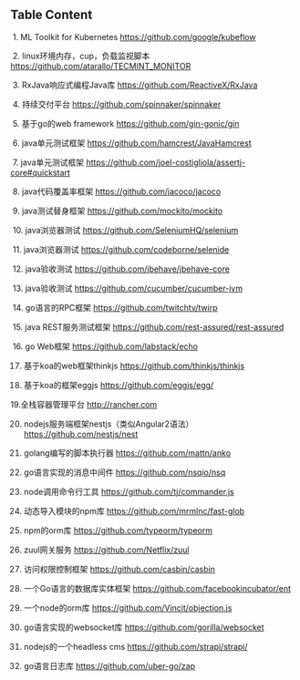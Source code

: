 ## Table Content
  1. ML Toolkit for Kubernetes
  https://github.com/google/kubeflow
  
  2. linux环境内存，cup，负载监视脚本
  https://github.com/atarallo/TECMINT_MONITOR
  
  3. RxJava响应式编程Java库
  https://github.com/ReactiveX/RxJava
  
  4. 持续交付平台
  https://github.com/spinnaker/spinnaker
  
  5. 基于go的web framework
  https://github.com/gin-gonic/gin
  
  6. java单元测试框架
  https://github.com/hamcrest/JavaHamcrest
  
  7. java单元测试框架
  https://github.com/joel-costigliola/assertj-core#quickstart
  
  8. java代码覆盖率框架
  https://github.com/jacoco/jacoco
  
  9. java测试替身框架
  https://github.com/mockito/mockito
  
  10. java浏览器测试
  https://github.com/SeleniumHQ/selenium
  
  11. java浏览器测试
  https://github.com/codeborne/selenide
  
  12. java验收测试
  https://github.com/jbehave/jbehave-core
  
  13. java验收测试
  https://github.com/cucumber/cucumber-jvm
  
  14. go语言的RPC框架
  https://github.com/twitchtv/twirp
  
  15. java REST服务测试框架
  https://github.com/rest-assured/rest-assured
  
  16. go Web框架
  https://github.com/labstack/echo

 17. 基于koa的web框架thinkjs
 https://github.com/thinkjs/thinkjs
 
 18. 基于koa的框架eggjs
 https://github.com/eggjs/egg/

 19.全栈容器管理平台
 http://rancher.com
 
 20. nodejs服务端框架nestjs（类似Angular2语法）
 https://github.com/nestjs/nest
 
 21. golang编写的脚本执行器
 https://github.com/mattn/anko
 
 22. go语言实现的消息中间件
 https://github.com/nsqio/nsq

23. node调用命令行工具
https://github.com/tj/commander.js

24. 动态导入模块的npm库
https://github.com/mrmlnc/fast-glob

25. npm的orm库
https://github.com/typeorm/typeorm

26. zuul网关服务
https://github.com/Netflix/zuul

27. 访问权限控制框架
https://github.com/casbin/casbin

28. 一个Go语言的数据库实体框架
https://github.com/facebookincubator/ent

29. 一个node的orm库
https://github.com/Vincit/objection.js

30. go语言实现的websocket库
https://github.com/gorilla/websocket

31. nodejs的一个headless cms
https://github.com/strapi/strapi/

32. go语言日志库
https://github.com/uber-go/zap

  
